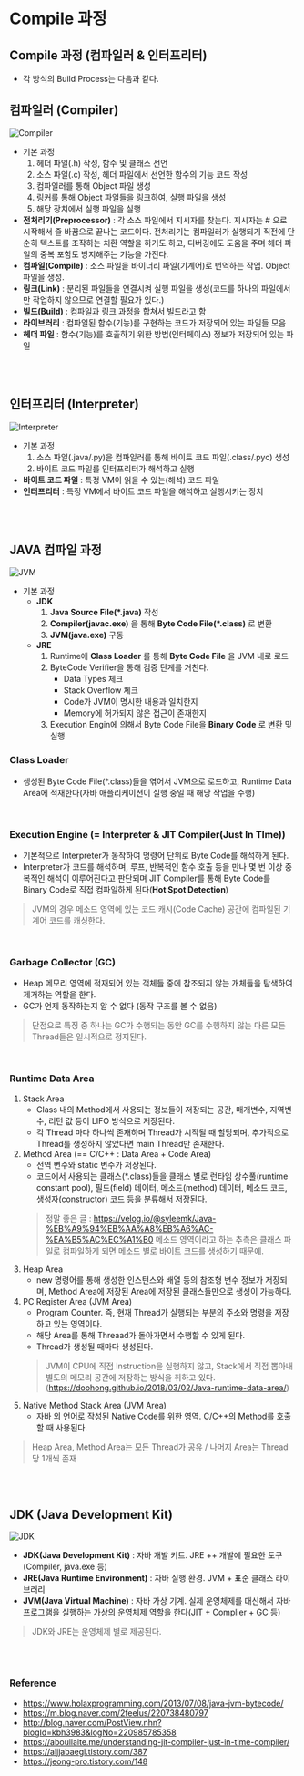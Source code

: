# Compile 과정
## Compile 과정 (컴파일러 & 인터프리터)
* 각 방식의 Build Process는 다음과 같다.

## 컴파일러 (Compiler)
![Compiler](img/Compiler.png)
* 기본 과정
    1) 헤더 파일(.h) 작성, 함수 및 클래스 선언
    2) 소스 파일(.c) 작성, 헤더 파일에서 선언한 함수의 기능 코드 작성
    3) 컴파일러를 통해 Object 파일 생성
    4) 링커를 통해 Object 파일들을 링크하여, 실행 파일을 생성
    5) 해당 장치에서 실행 파일을 실행
* __전처리기(Preprocessor)__ : 각 소스 파일에서 지시자를 찾는다. 지시자는 # 으로 시작해서 줄 바꿈으로 끝나는 코드이다. 전처리기는 컴파일러가 실행되기 직전에 단순히 텍스트를 조작하는 치환 역할을 하기도 하고, 디버깅에도 도움을 주며 헤더 파일의 중복 포함도 방지해주는 기능을 가진다.
* __컴파일(Compile)__ : 소스 파일을 바이너리 파일(기계어)로 번역하는 작업. Object 파일을 생성.
* __링크(Link)__ : 분리된 파일들을 연결시켜 실행 파일을 생성(코드를 하나의 파일에서만 작업하지 않으므로 연결할 필요가 있다.)
* __빌드(Build)__ : 컴파일과 링크 과정을 합쳐서 빌드라고 함
* __라이브러리__ : 컴파일된 함수(기능)를 구현하는 코드가 저장되어 있는 파일들 모음
* __헤더 파일__ : 함수(기능)를 호출하기 위한 방법(인터페이스) 정보가 저장되어 있는 파일
</br>
</br>

## 인터프리터 (Interpreter)
![Interpreter](img/Interpreter.png)
* 기본 과정
    1) 소스 파일(.java/.py)을 컴파일러를 통해 바이트 코드 파일(.class/.pyc) 생성
    2) 바이트 코드 파일를 인터프리터가 해석하고 실행
* __바이트 코드 파일__ : 특정 VM이 읽을 수 있는(해석) 코드 파일 
* __인터프리터__ : 특정 VM에서 바이트 코드 파일을 해석하고 실행시키는 장치
</br>
</br>


## JAVA 컴파일 과정
![JVM](img/JVM.png)
* 기본 과정
    * __JDK__
        1) __Java Source File(*.java)__ 작성
        2) __Compiler(javac.exe)__ 을 통해 __Byte Code File(*.class)__ 로 변환
        3) __JVM(java.exe)__ 구동
    * __JRE__
        1) Runtime에 __Class Loader__ 를 통해 __Byte Code File__ 을 JVM 내로 로드
        2) ByteCode Verifier을 통해 검증 단계를 거친다.
            * Data Types 체크
            * Stack Overflow 체크
            * Code가 JVM이 명시한 내용과 일치한지
            * Memory에 허가되지 않은 접근이 존재한지
        3) Execution Engin에 의해서 Byte Code File을 __Binary Code__ 로 변환 및 실행

### Class Loader
* 생성된 Byte Code File(*.class)들을 엮어서 JVM으로 로드하고, Runtime Data Area에 적재한다(자바 애플리케이션이 실행 중일 때 해당 작업을 수행)
</br>

### Execution Engine (= Interpreter & JIT Compiler(Just In TIme))
* 기본적으로 Interpreter가 동작하여 명령어 단위로 Byte Code를 해석하게 된다.
* Interpreter가 코드를 해석하며, 루프, 반복적인 함수 호출 등을 만나 몇 번 이상 중복적인 해석이 이루어진다고 판단되며 JIT Compiler를 통해 Byte Code를 Binary Code로 직접 컴파일하게 된다(__Hot Spot Detection__)
> JVM의 경우 메소드 영역에 있는 코드 캐시(Code Cache) 공간에 컴파일된 기계어 코드를 캐싱한다.
</br>

### Garbage Collector (GC)
* Heap 메모리 영역에 적재되어 있는 객체들 중에 참조되지 않는 개체들을 탐색하여 제거하는 역할을 한다.
* GC가 언제 동작하는지 알 수 없다 (동작 구조를 볼 수 없음)
> 단점으로 특징 중 하나는 GC가 수행되는 동안 GC를 수행하지 않는 다른 모든 Thread들은 일시적으로 정지된다.
</br>

### Runtime Data Area
1. Stack Area
    * Class 내의 Method에서 사용되는 정보들이 저장되는 공간, 매개변수, 지역변수, 리턴 값 등이 LIFO 방식으로 저장된다.
    * 각 Thread 마다 하나씩 존재하며 Thread가 시작될 때 할당되며, 추가적으로 Thread를 생성하지 않았다면 main Thread만 존재한다.
2. Method Area (== C/C++ : Data Area + Code Area)
    * 전역 변수와 static 변수가 저장된다.
    * 코드에서 사용되는 클래스(*.class)들을 클래스 별로 런타임 상수풀(runtime constant pool), 필드(field) 데이터, 메소드(method) 데이터, 메소드 코드, 생성자(constructor) 코드 등을 분류해서 저장된다.
    > 정말 좋은 글 : https://velog.io/@syleemk/Java-%EB%A9%94%EB%AA%A8%EB%A6%AC-%EA%B5%AC%EC%A1%B0
    > 메소드 영역이라고 하는 추측은 클래스 파일로 컴파일하게 되면 메소드 별로 바이트 코드를 생성하기 때문에.
3. Heap Area
    * new 명령어를 통해 생성한 인스턴스와 배열 등의 참조형 변수 정보가 저장되며, Method Area에 저장된 Area에 저장된 클래스들만으로 생성이 가능하다.
4. PC Register Area (JVM Area)
    * Program Counter. 즉, 현재 Thread가 실행되는 부분의 주소와 명령을 저장하고 있는 영역이다.
    * 해당 Area를 통해 Threaad가 돌아가면서 수행할 수 있게 된다.
    * Thread가 생성될 때마다 생성된다.
    > JVM이 CPU에 직접 Instruction을 실행하지 않고, Stack에서 직접 뽑아내 별도의 메모리 공간에 저장하는 방식을 취하고 있다. (https://doohong.github.io/2018/03/02/Java-runtime-data-area/)
5. Native Method Stack Area (JVM Area)
    * 자바 외 언어로 작성된 Native Code를 위한 영역. C/C++의 Method를 호출할 때 사용된다.
> Heap Area, Method Area는 모든 Thread가 공유 / 나머지 Area는 Thread 당 1개씩 존재

</br>
</br>


## JDK (Java Development Kit)
![JDK](img/JDK.png)
* __JDK(Java Development Kit)__ : 자바 개발 키트. JRE ++ 개발에 필요한 도구(Compiler, java.exe 등)
* __JRE(Java Runtime Environment)__ : 자바 실행 환경. JVM + 표준 클래스 라이브러리
* __JVM(Java Virtual Machine)__ : 자바 가상 기계. 실제 운영체제를 대신해서 자바 프로그램을 실행하는 가상의 운영체제 역할을 한다(JIT + Complier + GC 등)
> JDK와 JRE는 운영체제 별로 제공된다.
</br>
</br>


### Reference
* https://www.holaxprogramming.com/2013/07/08/java-jvm-bytecode/ 
* https://m.blog.naver.com/2feelus/220738480797
* http://blog.naver.com/PostView.nhn?blogId=kbh3983&logNo=220985785358
* https://aboullaite.me/understanding-jit-compiler-just-in-time-compiler/
* https://aljjabaegi.tistory.com/387
* https://jeong-pro.tistory.com/148

